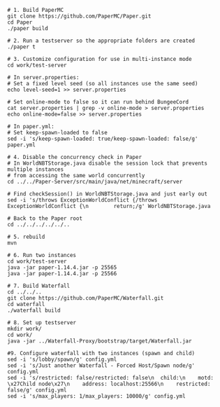     # 1. Build PaperMC
    git clone https://github.com/PaperMC/Paper.git
    cd Paper
    ./paper build
    
	# 2. Run a testserver so the appropriate folders are created
	./paper t
	
	# 3. Customize configuration for use in multi-instance mode
	cd work/test-server
	
	# In server.properties:
	# Set a fixed level seed (so all instances use the same seed)
	echo level-seed=1 >> server.properties
	
	# Set online-mode to false so it can run behind BungeeCord
	cat server.properties | grep -v online-mode > server.properties
	echo online-mode=false >> server.properties
	
	# In paper.yml:
	# Set keep-spawn-loaded to false 
	sed -i 's/keep-spawn-loaded: true/keep-spawn-loaded: false/g' paper.yml
	
	# 4. Disable the concurrency check in Paper
	# In WorldNBTStorage.java disable the session lock that prevents multiple instances
	# from accessing the same world concurrently
	cd ../../Paper-Server/src/main/java/net/minecraft/server
	
	# Find checkSession() in WorldNBTStorage.java and just early out
	sed -i 's/throws ExceptionWorldConflict {/throws ExceptionWorldConflict {\n        return;/g' WorldNBTStorage.java

	# Back to the Paper root
    cd ../../../../../..
	
	# 5. rebuild
	mvn
	
	# 6. Run two instances
	cd work/test-server
	java -jar paper-1.14.4.jar -p 25565
	java -jar paper-1.14.4.jar -p 25566
	
	# 7. Build Waterfall
    cd ../../..
	git clone https://github.com/PaperMC/Waterfall.git
	cd waterfall
	./waterfall build
		
	# 8. Set up testserver
	mkdir work/
	cd work/
	java -jar ../Waterfall-Proxy/bootstrap/target/Waterfall.jar
	
	#9. Configure waterfall with two instances (spawn and child)
	sed -i 's/lobby/spawn/g' config.yml
	sed -i 's/Just another Waterfall - Forced Host/Spawn node/g' config.yml
	sed -i 's/restricted: false/restricted: false\n  child:\n    motd: \x27Child node\x27\n    address: localhost:25566\n    restricted: false/g' config.yml
	sed -i 's/max_players: 1/max_players: 10000/g' config.yml

	